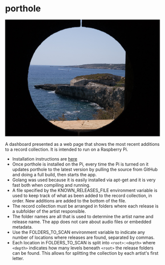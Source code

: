 # porthole

![alt tag](static/porthole.jpg)

A dashboard presented as a web page that shows the most recent additions to a record collection. It is intended to run on a Raspberry Pi.

* Installation instructions are [here](PI.md)
* Once porthole is installed on the Pi, every time the Pi is turned on it updates porthole to the latest version by pulling the source from GitHub and doing a full build, then starts the app.
* Golang was used because it is easily installed via apt-get and it is very fast both when compiling and running.
* A file specified by the KNOWN_RELEASES_FILE environment variable is used to keep track of what as been added to the record collection, in order. New additions are added to the bottom of the file.
* The record collection must be arranged in folders where each release is a subfolder of the artist responsible.
* The folder names are all that is used to determine the artist name and release name. The app does not care about audio files or embedded metadata.
* Use the FOLDERS_TO_SCAN environment variable to indicate any number of locations where releases are found, separated by commas.
* Each location in FOLDERS_TO_SCAN is split into `<root>:<depth>` where `<depth>` indicates how many levels beneath `<root>` the release folders can be found. This allows for splitting the collection by each artist's first letter.
